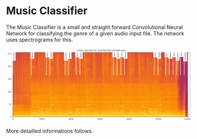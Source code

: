 # Music Classifier

The Music Classifier is a small and straight forward Convolutional Neural Network for classifying the genre of a given audio input file. The network uses spectrograms for this.

![example-picture](images/output_scaled.jpg)

More detailled informations follows.